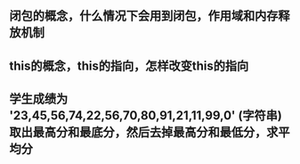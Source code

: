 ## 闭包的概念，什么情况下会用到闭包，作用域和内存释放机制


## this的概念，this的指向，怎样改变this的指向


## 学生成绩为 '23,45,56,74,22,56,70,80,91,21,11,99,0' (字符串) 取出最高分和最底分，然后去掉最高分和最低分，求平均分 